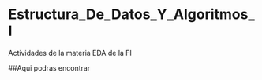 # Estructura_De_Datos_Y_Algoritmos_I
Actividades de la materia EDA de la FI

##Aqui podras encontrar

